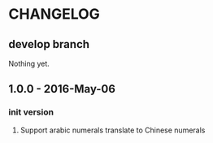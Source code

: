 # CHANGELOG

## develop branch

Nothing yet.

## 1.0.0 - 2016-May-06

### init version

1. Support arabic numerals translate to Chinese numerals